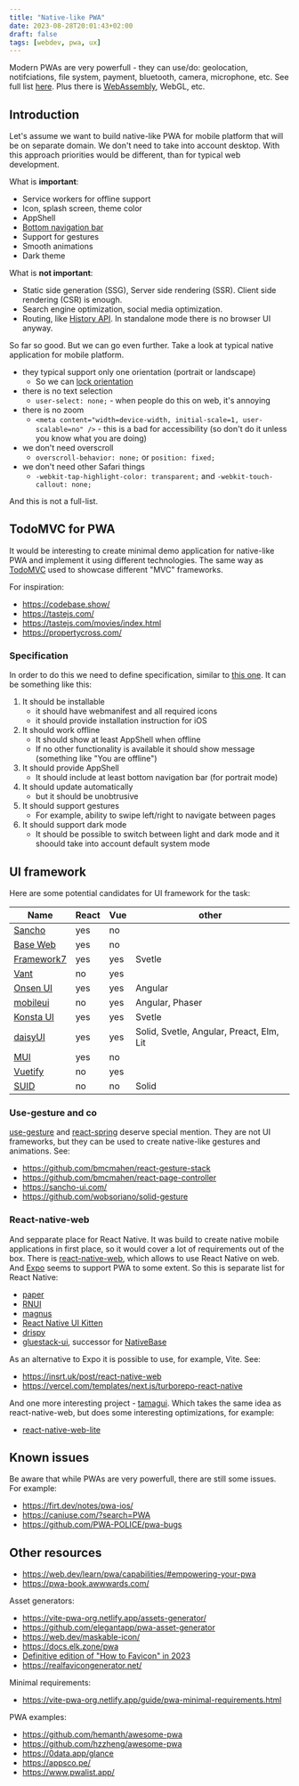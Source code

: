 ```yaml
---
title: "Native-like PWA"
date: 2023-08-28T20:01:43+02:00
draft: false
tags: [webdev, pwa, ux]
---
```


Modern PWAs are very powerfull - they can use/do: geolocation, notifciations, file system, payment, bluetooth, camera, microphone, etc. See full list [here](https://whatpwacando.today/). Plus there is
[WebAssembly](https://webassembly.org/), WebGL, etc.

<!--more-->

## Introduction

Let's assume we want to build native-like PWA for mobile platform that will be on separate domain. We don't need to take into account desktop. With this approach priorities would be different, than for typical web development.

What is **important**:

- Service workers for offline support
- Icon, splash screen, theme color
- AppShell
- [Bottom navigation bar](https://www.smashingmagazine.com/2019/08/bottom-navigation-pattern-mobile-web-pages/)
- Support for gestures
- Smooth animations
- Dark theme

What is **not important**:

- Static side generation (SSG), Server side rendering (SSR). Client side rendering (CSR) is enough.
- Search engine optimization, social media optimization.
- Routing, like [History API](https://developer.mozilla.org/en-US/docs/Web/API/History_API). In standalone mode there is no browser UI anyway.

So far so good. But we can go even further. Take a look at typical native application for mobile platform.

- they typical support only one orientation (portrait or landscape)
  - So we can [lock orientation](https://css-tricks.com/snippets/css/orientation-lock/)
- there is no text selection
  - `user-select: none;` - when people do this on web, it's annoying
- there is no zoom
  - `<meta content="width=device-width, initial-scale=1, user-scalable=no" />` - this is a bad for accessibility (so don't do it unless you know what you are doing)
- we don't need overscroll
  - `overscroll-behavior: none;` or `position: fixed;`
- we don't need other Safari things
  - `-webkit-tap-highlight-color: transparent;` and `-webkit-touch-callout: none;`

And this is not a full-list.

## TodoMVC for PWA

It would be interesting to create minimal demo application for native-like PWA and implement it using different technologies. The same way as [TodoMVC](http://todomvc.com/) used to showcase different "MVC" frameworks.

For inspiration:

- https://codebase.show/
- https://tastejs.com/
- https://tastejs.com/movies/index.html
- https://propertycross.com/

### Specification

In order to do this we need to define specification, similar to [this one](https://github.com/tastejs/todomvc/blob/master/app-spec.md). It can be something like this:

1. It should be installable
   - it should have webmanifest and all required icons
   - it should provide installation instruction for iOS
2. It should work offline
   - It should show at least AppShell when offline
   - If no other functionality is available it should show message (something like "You are offline")
3. It should provide AppShell
   - It should include at least bottom navigation bar (for portrait mode)
4. It should update automatically
   - but it should be unobtrusive
5. It should support gestures
   - For example, ability to swipe left/right to navigate between pages
6. It should support dark mode
   - It should be possible to switch between light and dark mode and it shoould take into account default system mode

## UI framework

Here are some potential candidates for UI framework for the task:

| Name                                                      | React | Vue | other                                    |
| --------------------------------------------------------- | ----- | --- | ---------------------------------------- |
| [Sancho](https://sancho-ui.com/)                          | yes   | no  |                                          |
| [Base Web](https://baseweb.design/)                       | yes   | no  |                                          |
| [Framework7](https://framework7.io/kitchen-sink/core/)    | yes   | yes | Svetle                                   |
| [Vant](https://vant-ui.github.io/vant/mobile.html#/en-US) | no    | yes |                                          |
| [Onsen UI](https://onsen.io/)                             | yes   | yes | Angular                                  |
| [mobileui](https://mobileui.github.io/#getting-started)   | no    | yes | Angular, Phaser                          |
| [Konsta UI](https://konstaui.com/)                        | yes   | yes | Svetle                                   |
| [daisyUI](https://daisyui.com/components/)                | yes   | yes | Solid, Svetle, Angular, Preact, Elm, Lit |
| [MUI](https://mui.com/)                                   | yes   | no  |                                          |
| [Vuetify](https://v2.vuetifyjs.com/en/)                   | no    | yes |                                          |
| [SUID](https://suid.io/)                                  | no    | no  | Solid                                    |

### Use-gesture and co

[use-gesture](https://use-gesture.netlify.app/docs/examples/) and [react-spring](https://www.react-spring.dev/) deserve special mention. They are not UI frameworks, but they can be used to create native-like gestures and animations. See:

- https://github.com/bmcmahen/react-gesture-stack
- https://github.com/bmcmahen/react-page-controller
- https://sancho-ui.com/
- https://github.com/wobsoriano/solid-gesture

### React-native-web

And sepparate place for React Native. It was build to create native mobile applications in first place, so it would cover a lot of requirements out of the box. There is [react-native-web](https://necolas.github.io/react-native-web/), which allows to use React Native on web. And [Expo](https://docs.expo.dev/guides/progressive-web-apps/) seems to support PWA to some extent. So this is separate list for React Native:

- [paper](https://reactnativepaper.com/)
- [RNUI](https://wix.github.io/react-native-ui-lib/)
- [magnus](https://magnus-ui.com/)
- [React Native UI Kitten](https://akveo.github.io/react-native-ui-kitten/docs/guides/running-on-the-web#existing-expo-applications)
- [drispy](https://github.com/nandorojo/dripsy)
- [gluestack-ui](https://ui.gluestack.io/), successor for [NativeBase](https://nativebase.io/)

As an alternative to Expo it is possible to use, for example, Vite. See:

- https://insrt.uk/post/react-native-web
- https://vercel.com/templates/next.js/turborepo-react-native

And one more interesting project - [tamagui](https://tamagui.dev/). Which takes the same idea as react-native-web, but does some interesting optimizations, for example:

- [react-native-web-lite](https://github.com/tamagui/tamagui/tree/master/packages/react-native-web-lite)

## Known issues

Be aware that while PWAs are very powerfull, there are still some issues. For example:

- https://firt.dev/notes/pwa-ios/
- https://caniuse.com/?search=PWA
- https://github.com/PWA-POLICE/pwa-bugs

## Other resources

- https://web.dev/learn/pwa/capabilities/#empowering-your-pwa
- https://pwa-book.awwwards.com/

Asset generators:

- https://vite-pwa-org.netlify.app/assets-generator/
- https://github.com/elegantapp/pwa-asset-generator
- https://web.dev/maskable-icon/
- https://docs.elk.zone/pwa
- [Definitive edition of "How to Favicon" in 2023](https://dev.to/masakudamatsu/favicon-nightmare-how-to-maintain-sanity-3al7)
- https://realfavicongenerator.net/

Minimal requirements:

- https://vite-pwa-org.netlify.app/guide/pwa-minimal-requirements.html

PWA examples:

- https://github.com/hemanth/awesome-pwa
- https://github.com/hzzheng/awesome-pwa
- https://0data.app/glance
- https://appsco.pe/
- https://www.pwalist.app/
